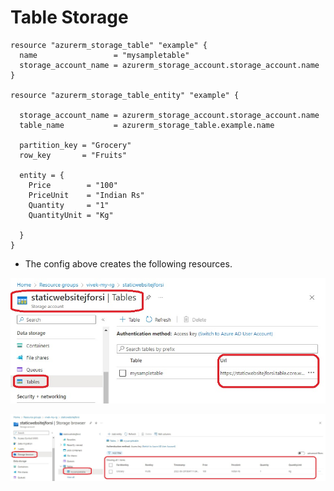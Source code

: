 # Table Storage

```
resource "azurerm_storage_table" "example" {
  name                 = "mysampletable"
  storage_account_name = azurerm_storage_account.storage_account.name
}

resource "azurerm_storage_table_entity" "example" {

  storage_account_name = azurerm_storage_account.storage_account.name
  table_name           = azurerm_storage_table.example.name

  partition_key = "Grocery"
  row_key       = "Fruits"

  entity = {
    Price        = "100"
    PriceUnit    = "Indian Rs"
    Quantity     = "1"
    QuantityUnit = "Kg"

  }
}
```

- The config above creates the following resources.

![Table Storage](./images/1TableStorage1.jpg)


![Table Storage](./images/1TableStorage2.jpg)
